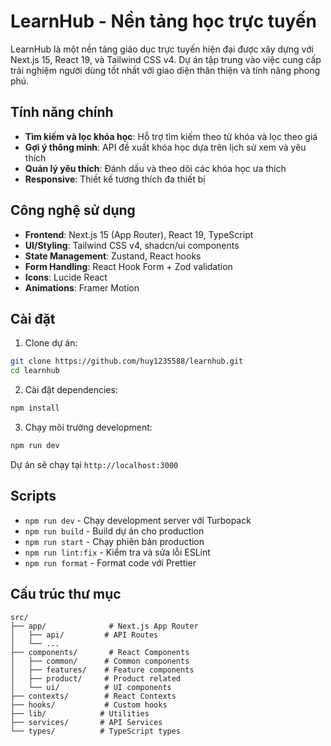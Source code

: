 # LearnHub - Nền tảng học trực tuyến

LearnHub là một nền tảng giáo dục trực tuyến hiện đại được xây dựng với Next.js 15, React 19, và Tailwind CSS v4. Dự án tập trung vào việc cung cấp trải nghiệm người dùng tốt nhất với giao diện thân thiện và tính năng phong phú.

## Tính năng chính

- **Tìm kiếm và lọc khóa học**: Hỗ trợ tìm kiếm theo từ khóa và lọc theo giá
- **Gợi ý thông minh**: API đề xuất khóa học dựa trên lịch sử xem và yêu thích
- **Quản lý yêu thích**: Đánh dấu và theo dõi các khóa học ưa thích
- **Responsive**: Thiết kế tương thích đa thiết bị

## Công nghệ sử dụng

- **Frontend**: Next.js 15 (App Router), React 19, TypeScript
- **UI/Styling**: Tailwind CSS v4, shadcn/ui components
- **State Management**: Zustand, React hooks
- **Form Handling**: React Hook Form + Zod validation
- **Icons**: Lucide React
- **Animations**: Framer Motion

## Cài đặt

1. Clone dự án:
```bash
git clone https://github.com/huy1235588/learnhub.git
cd learnhub
```

2. Cài đặt dependencies:
```bash
npm install
```

3. Chạy môi trường development:
```bash
npm run dev
```

Dự án sẽ chạy tại `http://localhost:3000`

## Scripts

- `npm run dev` - Chạy development server với Turbopack
- `npm run build` - Build dự án cho production
- `npm run start` - Chạy phiên bản production
- `npm run lint:fix` - Kiểm tra và sửa lỗi ESLint
- `npm run format` - Format code với Prettier

## Cấu trúc thư mục

```
src/
├── app/              # Next.js App Router
│   ├── api/         # API Routes
│   └── ...
├── components/       # React Components
│   ├── common/      # Common components
│   ├── features/    # Feature components
│   ├── product/     # Product related
│   └── ui/          # UI components
├── contexts/        # React Contexts
├── hooks/           # Custom hooks
├── lib/            # Utilities
├── services/       # API Services
└── types/          # TypeScript types
```
